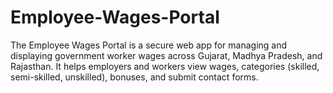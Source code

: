 # Employee-Wages-Portal
The Employee Wages Portal is a secure web app for managing and displaying government worker wages across Gujarat, Madhya Pradesh, and Rajasthan. It helps employers and workers view wages, categories (skilled, semi-skilled, unskilled), bonuses, and submit contact forms.
